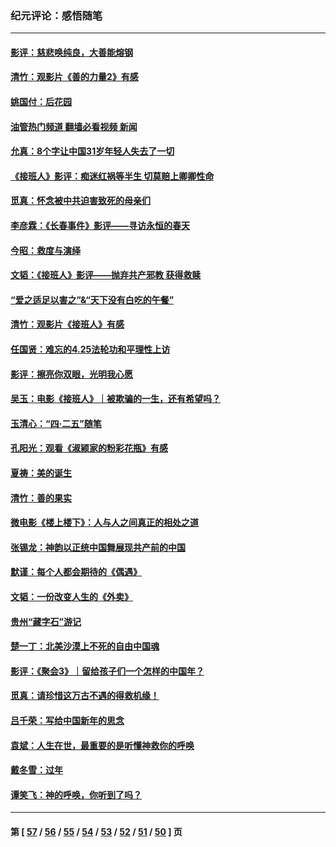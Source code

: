 ### 纪元评论：感悟随笔
---
#### [影评：慈悲唤纯良，大善能熔钢](../../pages/nsc1035/n14010867.md?06120330) 
#### [清竹：观影片《善的力量2》有感](../../pages/nsc1035/n14010015.md?06120330) 
#### [姚国付：后花园](../../pages/nsc1035/n14005301.md?06120330) 
#### [油管热门频道 翻墙必看视频 新闻](ok?06120330)
#### [允真：8个字让中国31岁年轻人失去了一切](../../pages/nsc1035/n13999093.md?06120330) 
#### [《接班人》影评：痴迷红祸等半生 切莫赔上卿卿性命](../../pages/nsc1035/n13998676.md?06120330) 
#### [觅真：怀念被中共迫害致死的母亲们](../../pages/nsc1035/n13997271.md?06120330) 
#### [李彦霖：《长春事件》影评——寻访永恒的春天](../../pages/nsc1035/n13995112.md?06120330) 
#### [今昭：救度与演绎](../../pages/nsc1035/n13992670.md?06120330) 
#### [文韬：《接班人》影评——抛弃共产邪教 获得救赎](../../pages/nsc1035/n13990160.md?06120330) 
#### [“爱之适足以害之”&“天下没有白吃的午餐”](../../pages/nsc1035/n13988391.md?06120330) 
#### [清竹：观影片《接班人》有感](../../pages/nsc1035/n13983561.md?06120330) 
#### [任国贤：难忘的4.25法轮功和平理性上访](../../pages/nsc1035/n13983482.md?06120330) 
#### [影评：擦亮你双眼，光明我心愿](../../pages/nsc1035/n13982333.md?06120330) 
#### [吴玉：电影《接班人》｜被欺骗的一生，还有希望吗？](../../pages/nsc1035/n13981972.md?06120330) 
#### [玉清心：“四·二五”随笔](../../pages/nsc1035/n13978628.md?06120330) 
#### [孔阳光：观看《淑颍家的粉彩花瓶》有感](../../pages/nsc1035/n13967929.md?06120330) 
#### [夏祷：美的诞生](../../pages/nsc1035/n13962321.md?06120330) 
#### [清竹：善的果实](../../pages/nsc1035/n13963980.md?06120330) 
#### [微电影《楼上楼下》：人与人之间真正的相处之道](../../pages/nsc1035/n13944319.md?06120330) 
#### [张锡龙：神韵以正统中国舞展现共产前的中国](../../pages/nsc1035/n13939727.md?06120330) 
#### [默谨：每个人都会期待的《偶遇》](../../pages/nsc1035/n13939091.md?06120330) 
#### [文韬：一份改变人生的《外卖》](../../pages/nsc1035/n13931822.md?06120330) 
#### [贵州“藏字石”游记](../../pages/nsc1035/n13923310.md?06120330) 
#### [楚一丁：北美沙漠上不死的自由中国魂](../../pages/nsc1035/n13921879.md?06120330) 
#### [影评：《聚会3》｜留给孩子们一个怎样的中国年？](../../pages/nsc1035/n13919652.md?06120330) 
#### [觅真：请珍惜这万古不遇的得救机缘！](../../pages/nsc1035/n13917157.md?06120330) 
#### [吕千荣：写给中国新年的思念](../../pages/nsc1035/n13915103.md?06120330) 
#### [袁斌：人生在世，最重要的是听懂神救你的呼唤](../../pages/nsc1035/n13914636.md?06120330) 
#### [戴冬雪：过年](../../pages/nsc1035/n13913311.md?06120330) 
#### [谭笑飞：神的呼唤，你听到了吗？](../../pages/nsc1035/n13912603.md?06120330) 

---
#### 第 [ [57](./57.md?06120330) / [56](./56.md?06120330) / [55](./55.md?06120330) / [54](./54.md?06120330) / [53](./53.md?06120330) / [52](./52.md?06120330) / [51](./51.md?06120330) / [50](./50.md?06120330) ] 页

